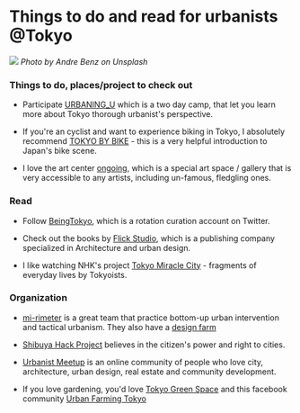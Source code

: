 
# Things to do and read for urbanists @Tokyo

![](tokyo01.jpg)
*Photo by Andre Benz on Unsplash*

### Things to do, places/project to check out

- Participate [URBANING_U](http://urbaning.org/u/) which is a two day camp, that let you learn more about Tokyo thorough urbanist's perspective.

- If you're an cyclist and want to experience biking in Tokyo, I absolutely recommend [TOKYO BY BIKE](https://flipboard.com/@byronkidd/tokyo-by-bike-2gjbbsugy) - this is a very helpful introduction to Japan's bike scene.

- I love the art center [ongoing](http://www.ongoing.jp/ja/artcenter/index.php), which is a special art space / gallery that is very accessible to any artists, including un-famous, fledgling ones.

### Read

- Follow [BeingTokyo](http://beingtokyo.com/), which is a rotation curation account on Twitter.

- Check out the books by [Flick Studio](http://www.flickstudio.jp/index.html), which is a publishing company specialized in Architecture and urban design.

- I like watching NHK's project [Tokyo Miracle City](http://www.nhk.or.jp/special/tmc/) - fragments of everyday lives by Tokyoists.

### Organization

- [mi-rimeter](http://mi-ri.com/) is a great team that practice bottom-up urban intervention and tactical urbanism. They also have a [design farm](http://urbaning.jp/)

- [Shibuya Hack Project](http://shibuyahack.com/) believes in the citizen's power and right to cities.

- [Urbanist Meetup](https://www.facebook.com/groups/1546778725440736/) is an online community of people who love city, architecture, urban design, real estate and community development.

- If you love gardening, you'd love [Tokyo Green Space](https://tokyogreenspace.com/tag/tokyo-diy-gardening/) and  this facebook community [Urban Farming Tokyo](https://www.facebook.com/groups/urbanfarmingtokyo/)
